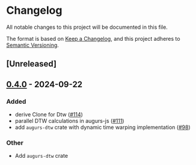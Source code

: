 # Changelog
All notable changes to this project will be documented in this file.

The format is based on [Keep a Changelog](https://keepachangelog.com/en/1.0.0/),
and this project adheres to [Semantic Versioning](https://semver.org/spec/v2.0.0.html).

## [Unreleased]

## [0.4.0](https://github.com/grafana/augurs/compare/augurs-dtw-v0.3.1...augurs-dtw-v0.4.0) - 2024-09-22

### Added

- derive Clone for Dtw ([#114](https://github.com/grafana/augurs/pull/114))
- parallel DTW calculations in augurs-js ([#111](https://github.com/grafana/augurs/pull/111))
- add `augurs-dtw` crate with dynamic time warping implementation ([#98](https://github.com/grafana/augurs/pull/98))

### Other
- Add `augurs-dtw` crate
